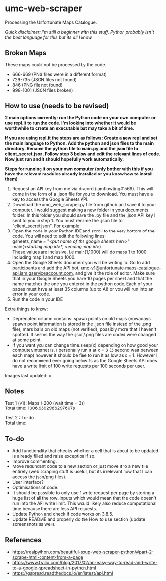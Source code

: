 # umc-web-scraper
Processing the Unfortunate Maps Catalogue.

*Quick disclaimer: I'm still a beginner with this stuff. Python probably isn't the best language for this but its all I know.*

## Broken Maps

These maps could not be processed by the code.  
- 666-669 (PNG files were in a different format)
- 729-735 (JSON files not found)
- 846 (PNG file not found)
- 998-1001 (JSON files broken)


## How to use (needs to be revised)
**2 main options currently: run the Python code on your own computer or use repl.it to run the code. I'm looking into whether it would be worthwhile to create an executable but may take a bit of time.**

**If you are using repl.it the steps are as follows: Create a new repl and set the main language to Python. Add the python and json files to the main directory. Rename the python file to main.py and the json file to client_secret.json. Follow step 3 below and edit the relevant lines of code. Now just run and it should hopefully work automatically.**

**Steps for running it on your own computer (only bother with this if you have the relevant modules already installed or you know how to install them)**

1. Request an API key from me via discord (iamflowting#1569). This will come in the form of a .json file for you to download. You must have a key to access the Google Sheets API.
2. Download the umc_web_scraper.py file from github and save it to your computer. I would suggest making a new folder in your documents folder. In this folder you should save the .py file and the .json API key I sent to you in step 1. You must rename the .json file to "client_secret.json". For example:
3. Open the code in your Python IDE and scroll to the very bottom of the code. You will need to edit the following lines:  
gsheets_name = "<*put name of the google sheets here*>"  
main(<*starting map id*>*, <*ending map id*>)  
These values are inclusive. i.e main(1,1000) will do maps 1 to 1000 including map 1 and map 1000.
4. Open the Google Sheets document you will be writing to. Go to add participants and add the API bot, umc-v1@unfortunate-maps-catalogue-api.iam.gserviceaccount.com, and give it the role of editor. Make sure that in your Google Sheets you have 10 pages per sheet and that the name matches the one you entered in the python code. Each of your pages must have at least 35 columns (up to AI) or you will run into an error in your code.
5. Run the code in your IDE


Extra things to know:  
* Deprecated column contains: spawn points on old maps (nowadays spawn point information is stored in the .json file instead of the .png file), mars balls on old maps (not verified), possibly more that I haven't spotted. It seems the way the .json/.png files are coded were changed at some point.
* If you want you can change time.sleep(x) depending on how good your computer/internet is. I personally run it at x = 3 (3 second wait between each map) however it should be fine to run it as low as x = 1. However I do not recommend ever going below 1s as the Google Sheets API does have a write limit of 100 write requests per 100 seconds per user.

Images last updated: x


## Notes
Test 1 (v1): Maps 1-200 (wait time = 3s)  
Total time: 1006.9392986297607s

Test 2 : To-do  
Total time: 


## To-do
* Add functionality that checks whether a cell that is about to be updated is already filled and raise exception if so.
* Improve commenting.
* Move redundant code to a new section or just move it to a new file entirely (web scraping stuff is useful, but its irrelevant now that I can access the json/png files).
* User interface?
* Optimisations of code.
* It should be possible to only use 1 write request per page by storing a huge list of all the row_inputs which would mean that the code doesn't run into the API write limit. This would likely also reduce computational time because there are less API requests.
* Update Python and check if code works on 3.8.5.
* Update README and properly do the How to use section (update screenshots as well).


## References
* https://realpython.com/beautiful-soup-web-scraper-python/#part-2-scrape-html-content-from-a-page 
* https://www.twilio.com/blog/2017/02/an-easy-way-to-read-and-write-to-a-google-spreadsheet-in-python.html  
* https://gspread.readthedocs.io/en/latest/api.html
